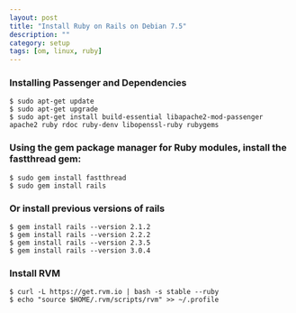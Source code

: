 ```yaml
---
layout: post
title: "Install Ruby on Rails on Debian 7.5"
description: ""
category: setup
tags: [om, linux, ruby]
---
```



### Installing Passenger and Dependencies

	$ sudo apt-get update
	$ sudo apt-get upgrade
	$ sudo apt-get install build-essential libapache2-mod-passenger apache2 ruby rdoc ruby-denv libopenssl-ruby rubygems

### Using the gem package manager for Ruby modules, install the fastthread gem:

	$ sudo gem install fastthread
	$ sudo gem install rails

### Or install previous versions of rails

	$ gem install rails --version 2.1.2
	$ gem install rails --version 2.2.2
	$ gem install rails --version 2.3.5
	$ gem install rails --version 3.0.4

### Install RVM

	$ curl -L https://get.rvm.io | bash -s stable --ruby
	$ echo "source $HOME/.rvm/scripts/rvm" >> ~/.profile

